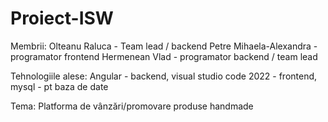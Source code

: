 # Proiect-ISW
Membrii: Olteanu Raluca - Team lead / backend
         Petre Mihaela-Alexandra - programator frontend
         Hermenean Vlad - programator backend / team lead

Tehnologiile alese: Angular - backend, visual studio code 2022 - frontend, mysql - pt baza de date
         
Tema: Platforma de vânzări/promovare produse handmade 
